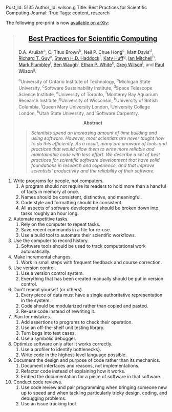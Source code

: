 Post_Id: 5135
Author_Id: wilson.g
Title: Best Practices for Scientific Computing
Journal: True
Tags: content, research

<p>The following pre-print is now <a href="http://arxiv.org/abs/1210.0530">available on arXiv</a>:</p>
<blockquote>
<div align="center">
<h2><a href="http://arxiv.org/abs/1210.0530">Best Practices for Scientific Computing</a></h2>
</div>
<p><a href="http://faculty.uoit.ca/aruliah/">D.A. Aruliah</a><sup>a</sup>, <a href="http://ivory.idyll.org/blog/">C. Titus Brown</a><sup>b</sup>, <a href="http://www.epcc.ed.ac.uk/about-us/staff/chue-hong-neil/">Neil P. Chue Hong</a><sup>c</sup>, <a href="http://penandpants.com/">Matt Davis</a><sup>d</sup>, <a href="http://www.cs.toronto.edu/~guy/">Richard T. Guy</a><sup>e</sup>, <a href="http://www.mbari.org/staff/haddock/">Steven H.D. Haddock</a><sup>f</sup>, <a href="http://ged.msu.edu">Katy Huff</a><sup>g</sup>, <a href="http://www.cs.ubc.ca/~mitchell/">Ian Mitchell</a><sup>h</sup>, <a href="http://www.elec.qmul.ac.uk/people/markp/">Mark Plumbley</a><sup>i</sup>, <a href="http://www.hep.ucl.ac.uk/~waugh/">Ben Waugh</a><sup>j</sup>, <a href="http://whitelab.weecology.org/">Ethan P. White</a><sup>k</sup>, <a href="http://software-carpentry.org">Greg Wilson</a><sup>l</sup>, and <a href="https://cnerg.engr.wisc.edu/?page_id=8">Paul Wilson</a><sup>g</sup>.</p>
<p><sup>a</sup>University of Ontario Institute of Technology, <sup>b</sup>Michigan State University, <sup>c</sup>Software Sustainability Institute, <sup>d</sup>Space Telescope Science Institute, <sup>e</sup>University of Toronto, <sup>f</sup>Monterey Bay Aquarium Research Institute, <sup>g</sup>University of Wisconsin, <sup>h</sup>University of British Columbia, <sup>i</sup>Queen Mary University London, <sup>j</sup>University College London, <sup>k</sup>Utah State University, and <sup>l</sup>Software Carpentry.</p>
<div align="center"><strong>Abstract</strong></div>
<blockquote><p><em>Scientists spend an increasing amount of time building and using software. However, most scientists are never taught how to do this efficiently. As a result, many are unaware of tools and practices that would allow them to write more reliable and maintainable code with less effort. We describe a set of best practices for scientific software development that have solid foundations in research and experience, and that improve scientists' productivity and the reliability of their software.</em></p></blockquote>
</blockquote>
<ol>
<li>Write programs for people, not computers.
<ol>
<li>A program should not require its readers to hold more than a handful of facts in memory at once.</li>
<li>Names should be consistent, distinctive, and meaningful.</li>
<li>Code style and formatting should be consistent.</li>
<li>All aspects of software development should be broken down into tasks roughly an hour long.</li>
</ol>
</li>
<li>Automate repetitive tasks.
<ol>
<li>Rely on the computer to repeat tasks.</li>
<li>Save recent commands in a file for re-use.</li>
<li>Use a build tool to automate their scientific workflows.</li>
</ol>
</li>
<li>Use the computer to record history.
<ol>
<li>Software tools should be used to track computational work automatically.</li>
</ol>
</li>
<li>Make incremental changes.
<ol>
<li>Work in small steps with frequent feedback and course correction.</li>
</ol>
</li>
<li>Use version control.
<ol>
<li>Use a version control system.</li>
<li>Everything that has been created manually should be put in version control.</li>
</ol>
</li>
<li>Don't repeat yourself (or others).
<ol>
<li>Every piece of data must have a single authoritative representation in the system.</li>
<li>Code should be modularized rather than copied and pasted.</li>
<li>Re-use code instead of rewriting it.</li>
</ol>
</li>
<li>Plan for mistakes.
<ol>
<li>Add assertions to programs to check their operation.</li>
<li>Use an off-the-shelf unit testing library.</li>
<li>Turn bugs into test cases.</li>
<li>Use a symbolic debugger.</li>
</ol>
</li>
<meta name="journal" content="True" />
<li>Optimize software only after it works correctly.
<ol>
<li>Use a profiler to identify bottlenecks}.</li>
<li>Write code in the highest-level language possible.</li>
</ol>
</li>
<li>Document the design and purpose of code rather than its mechanics.
<ol>
<li>Document interfaces and reasons, not implementations.</li>
<li>Refactor code instead of explaining how it works.</li>
<li>Embed the documentation for a piece of software in that software.</li>
</ol>
</li>
<li>Conduct code reviews.
<ol>
<li>Use code review and pair programming when bringing someone new up to speed and when tackling particularly tricky design, coding, and debugging problems.</li>
<li>Use an issue tracking tool.</li>
</ol>
</li>
</ol>
